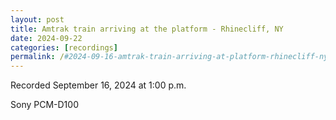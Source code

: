 ```yaml
---
layout: post
title: Amtrak train arriving at the platform - Rhinecliff, NY
date: 2024-09-22
categories: [recordings]
permalink: /#2024-09-16-amtrak-train-arriving-at-platform-rhinecliff-ny
---
```


Recorded September 16, 2024 at 1:00 p.m.

Sony PCM-D100<!--more-->